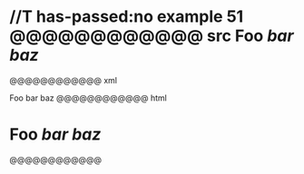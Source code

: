 //T has-passed:no
example 51
@@@@@@@@@@@@ src
Foo *bar
baz*
====
@@@@@@@@@@@@ xml
<?xml version="1.0" encoding="UTF-8"?>
<!DOCTYPE document SYSTEM "CommonMark.dtd">
<document xmlns="http://commonmark.org/xml/1.0">
  <heading level="1">
    <text>Foo </text>
    <emph>
      <text>bar</text>
      <softbreak />
      <text>baz</text>
    </emph>
  </heading>
</document>
@@@@@@@@@@@@ html
<h1>Foo <em>bar
baz</em></h1>
@@@@@@@@@@@@
